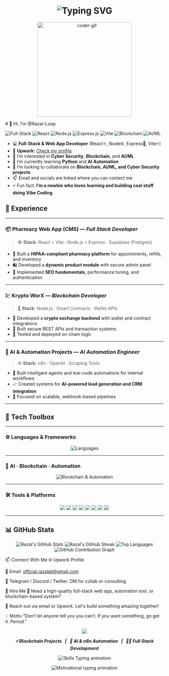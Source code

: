 <h1 align="center">
  <img src="https://readme-typing-svg.herokuapp.com?font=Fira+Code&duration=3000&pause=1000&color=00F2EA&center=true&vCenter=true&width=500&lines=👋+Hi%2C+I'm+Razal-Loop;Full-Stack+%7C+AI%2FML+%7C+Blockchain+Dev;Learning+Cybersecurity+%7C+Automation;Vibe+Coder+on+a+Journey+🚀" alt="Typing SVG" />
</h1>

<p align="center">
  <img src="https://media.giphy.com/media/qgQUggAC3Pfv687qPC/giphy.gif" width="300px" alt="coder-gif">
</p>
# 👋 Hi, I’m @Razal-Loop  

![Full-Stack](https://img.shields.io/badge/Full--Stack-Developer-blue?style=flat-square) 
![React](https://img.shields.io/badge/React-⚛️-blue?style=flat-square) 
![Node.js](https://img.shields.io/badge/Node.js-🌐-green?style=flat-square) 
![Express.js](https://img.shields.io/badge/Express-🚀-black?style=flat-square) 
![Vite](https://img.shields.io/badge/Vite-⚡-purple?style=flat-square) 
![Blockchain](https://img.shields.io/badge/Blockchain-🔗-gray?style=flat-square) 
![AI/ML](https://img.shields.io/badge/AI%2FML-🤖-yellow?style=flat-square)

- 💻 **Full-Stack & Web App Developer** (React⚛️, Node🌐, Express🚀, Vite⚡)  
- 🔗 **Upwork:** [Check my profile](https://www.upwork.com/freelancers/~01be37a636d42a689e?mp_source=share)  
- 👀 I’m interested in **Cyber Security**, **Blockchain**, and **AI/ML**  
- 🌱 I’m currently learning **Python** and **AI Automation**  
- 💞️ I’m looking to collaborate on **Blockchain, AI/ML, and Cyber Security projects**  
- 📫 Email and socials are linked where you can contact me  
- ⚡ Fun fact: **I’m a newbie who loves learning and building cool stuff doing Vibe Coding**  

## 💼 Experience

---

### 📦 Pharmacy Web App (CMS) — *Full Stack Developer*  
> 🛠 **Stack:** React + Vite · Node.js + Express · Supabase (Postgres)

- 🏥 Built a **HIPAA-compliant pharmacy platform** for appointments, refills, and inventory  
- 🛍 Developed a **dynamic product module** with secure admin panel  
- 🚀 Implemented **SEO fundamentals**, performance tuning, and authentication

---

### 💹 Krypto WorX — *Blockchain Developer*  
> 🔐 **Stack:** Node.js · Smart Contracts · Wallet APIs

- 💱 Developed a **crypto exchange backend** with wallet and contract integrations  
- 📡 Built secure REST APIs and transaction systems  
- 🧪 Tested and deployed on-chain logic

---

### 🤖 AI & Automation Projects — *AI Automation Engineer*  
> ⚙️ **Stack:** n8n · OpenAI · Scraping Tools

- 🤖 Built intelligent agents and low-code automations for internal workflows  
- 📈 Created systems for **AI-powered lead generation and CRM integration**  
- 🔄 Focused on scalable, webhook-based pipelines

---

## 🧰 Tech Toolbox

---

### ⚙️ Languages & Frameworks  
<p align="center">
  <img src="https://skillicons.dev/icons?i=js,ts,react,next,nodejs,express,vite,html,css,tailwind,bootstrap,python,java,cpp&theme=light" alt="Languages" />
</p>

---

### 🧠 AI · Blockchain · Automation  
<p align="center">
  <img src="https://skillicons.dev/icons?i=web3,solidity,mongodb,postgres,docker,git,github&theme=light" alt="Blockchain & Automation" />
</p>

---

### 🛠 Tools & Platforms  
<p align="center">
  <img src="https://img.shields.io/badge/n8n-Automation-red?style=flat-square&logo=n8n&logoColor=white" />
  <img src="https://img.shields.io/badge/OpenAI-AI-412991?style=flat-square&logo=openai&logoColor=white" />
  <img src="https://img.shields.io/badge/Firebase-Backend-yellow?style=flat-square&logo=firebase&logoColor=black" />
  <img src="https://img.shields.io/badge/Supabase-Postgres-3FCF8E?style=flat-square&logo=supabase&logoColor=white" />
  <img src="https://img.shields.io/badge/Vercel-Hosting-black?style=flat-square&logo=vercel&logoColor=white" />
  <img src="https://img.shields.io/badge/Netlify-Deploy-00C7B7?style=flat-square&logo=netlify&logoColor=white" />
  <img src="https://img.shields.io/badge/Framer-Design-0A0A23?style=flat-square&logo=framer&logoColor=white" />
  <img src="https://img.shields.io/badge/VS%20Code-Editor-007ACC?style=flat-square&logo=visual-studio-code&logoColor=white" />
</p>

---



## 📊 GitHub Stats

<p align="center">
  <img src="https://github-readme-stats.vercel.app/api?username=Razal-Loop&show_icons=true&theme=tokyonight&hide_title=true" alt="Razal's GitHub Stats" />
  <img src="https://github-readme-streak-stats.herokuapp.com?user=Razal-Loop&theme=tokyonight_duo" alt="Razal's GitHub Streak" />
  <img src="https://github-readme-stats.vercel.app/api/top-langs/?username=Razal-Loop&layout=compact&theme=tokyonight" alt="Top Languages" />
  <img src="https://github-profile-summary-cards.vercel.app/api/cards/profile-details?username=Razal-Loop&theme=tokyonight" alt="GitHub Contribution Graph" />
</p>


📫 Connect With Me
🌐 Upwork Profile

📧 Email: official.razalali@gmail.com

💬 Telegram / Discord / Twitter: DM for collab or consulting

💸 Hire Me
🔧 Need a high-quality full-stack web app, automation tool, or blockchain-based system?

📩 Reach out via email or Upwork. Let's build something amazing together!

💡 Motto
“Don’t let anyone tell you you can’t. If you want something, go get it. Period.”

<p align="center">
  <img src="https://capsule-render.vercel.app/api?type=waving&color=0:00F2EA,100:000000&height=120&section=footer&text=Thanks%20for%20visiting!&fontColor=ffffff"/>
</p>

<p align="center">
  <b><i>⚡ Blockchain Projects &nbsp; | &nbsp; 🤖 AI & n8n Automation &nbsp; | &nbsp; 🧑‍💻 Full Stack Development</i></b>
</p>

<p align="center">
  <img src="https://readme-typing-svg.demolab.com?font=Fira+Code&weight=500&size=22&pause=1000&color=00F2EA&center=true&vCenter=true&multiline=true&width=600&lines=Building+secure+Blockchain+dApps;Automating+tasks+with+AI+%26+n8n;Crafting+end-to-end+web+experiences" alt="Skills Typing animation" />
</p>

<p align="center">
  <img src="https://readme-typing-svg.demolab.com?font=Courier+Prime&duration=4000&pause=1000&color=FFFFFF&center=true&vCenter=true&width=650&lines=Stay+curious+%F0%9F%8C%9F+Keep+building.;Every+line+of+code+is+a+step+towards+mastery.;Learn%2C+Build%2C+Repeat+%E2%9C%A8;Your+future+self+will+thank+you+for+starting+today." alt="Motivational typing animation" />
</p>

